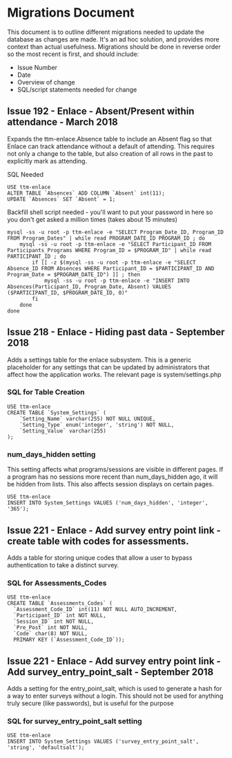 # Migrations Document

This document is to outline different migrations needed to update the database as changes are made.  It's an ad hoc solution, and provides more context than actual usefulness.  Migrations should be done in reverse order so the most recent is first, and should include:

* Issue Number
* Date
* Overview of change
* SQL/script statements needed for change

## Issue 192 - Enlace - Absent/Present within attendance - March 2018

Expands the ttm-enlace.Absence table to include an Absent flag so that Enlace can track attendance without a default of attending.  This requires not only a change to the table, but also creation of all rows in the past to explicitly mark as attending.

SQL Needed
```
USE ttm-enlace
ALTER TABLE `Absences` ADD COLUMN `Absent` int(11);
UPDATE `Absences` SET `Absent` = 1;
```

Backfill shell script needed - you'll want to put your password in here so you don't get asked a million times (takes about 15 minutes)
```
mysql -ss -u root -p ttm-enlace -e "SELECT Program_Date_ID, Program_ID FROM Program_Dates" | while read PROGRAM_DATE_ID PROGRAM_ID ; do
    mysql -ss -u root -p ttm-enlace -e "SELECT Participant_ID FROM Participants_Programs WHERE Program_ID = $PROGRAM_ID" | while read PARTICIPANT_ID ; do
        if [[ -z $(mysql -ss -u root -p ttm-enlace -e "SELECT Absence_ID FROM Absences WHERE Participant_ID = $PARTICIPANT_ID AND Program_Date = $PROGRAM_DATE_ID") ]] ; then
            mysql -ss -u root -p ttm-enlace -e "INSERT INTO Absences(Participant_ID, Program_Date, Absent) VALUES ($PARTICIPANT_ID, $PROGRAM_DATE_ID, 0)"
        fi
    done
done

```

## Issue 218 - Enlace - Hiding past data - September 2018

Adds a settings table for the enlace subsystem.  This is a generic placeholder for any settings that can be updated by administrators that affect how the application works.  The relevant page is system/settings.php

### SQL for Table Creation
```
USE ttm-enlace
CREATE TABLE `System_Settings` (
    `Setting_Name` varchar(255) NOT NULL UNIQUE,
    `Setting_Type` enum('integer', 'string') NOT NULL,
    `Setting_Value` varchar(255)
);
```

### num_days_hidden setting
This setting affects what programs/sessions are visible in different pages.  If a program has no sessions more recent than num_days_hidden ago, it will be hidden from lists.  This also affects session displays on certain pages.
```
USE ttm-enlace
INSERT INTO System_Settings VALUES ('num_days_hidden', 'integer', '365');
```

## Issue 221 - Enlace - Add survey entry point link - create table with codes for assessments.

Adds a table for storing unique codes that allow a user to bypass authentication to take a distinct survey.

### SQL for Assessments_Codes

```
USE ttm-enlace
CREATE TABLE `Assessments_Codes` (
  `Assessment_Code_ID` int(11) NOT NULL AUTO_INCREMENT,
  `Participant_ID` int NOT NULL,
  `Session_ID` int NOT NULL,
  `Pre_Post` int NOT NULL,
  `Code` char(8) NOT NULL,
  PRIMARY KEY (`Assessment_Code_ID`));
```


## Issue 221 - Enlace - Add survey entry point link - Add survey_entry_point_salt - September 2018

Adds a setting for the entry_point_salt, which is used to generate a hash for a way to enter surveys without a login.  This should not be used for anything truly secure (like passwords), but is useful for the purpose

### SQL for survey_entry_point_salt setting
```
USE ttm-enlace
INSERT INTO System_Settings VALUES ('survey_entry_point_salt', 'string', 'defaultsalt');
```
